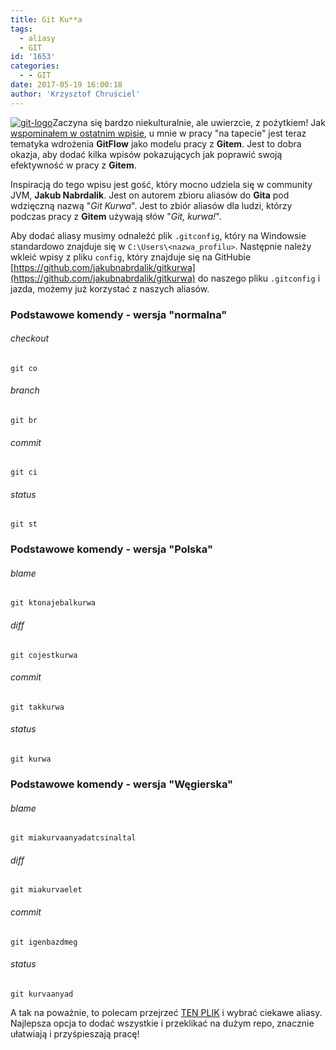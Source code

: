```yaml
---
title: Git Ku**a
tags:
  - aliasy
  - GIT
id: '1653'
categories:
  - - GIT
date: 2017-05-19 16:00:18
author: 'Krzysztof Chruściel'
---
```


[![git-logo](http://codecouple.pl/wp-content/uploads/2017/04/git-logo.png)](http://codecouple.pl/wp-content/uploads/2017/04/git-logo.png)Zaczyna się bardzo niekulturalnie, ale uwierzcie, z pożytkiem! Jak [wspominałem w ostatnim wpisie](http://codecouple.pl/2017/04/28/niekompletny-gitflow/), u mnie w pracy "na tapecie" jest teraz tematyka wdrożenia **GitFlow** jako modelu pracy z **Gitem**. Jest to dobra okazja, aby dodać kilka wpisów pokazujących jak poprawić swoją efektywność w pracy z **Gitem**.
<!-- more -->
Inspiracją do tego wpisu jest gość, który mocno udziela się w community JVM, **Jakub Nabrdalik**. Jest on autorem zbioru aliasów do **Gita** pod wdzięczną nazwą "_Git Kurwa_". Jest to zbiór aliasów dla ludzi, którzy podczas pracy z **Gitem** używają słów "_Git, kurwa!_".

Aby dodać aliasy musimy odnaleźć plik `.gitconfig`, który na Windowsie standardowo znajduje się w `C:\Users\<nazwa_profilu>`. Następnie należy wkleić wpisy z pliku `config`, który znajduje się na GitHubie [https://github.com/jakubnabrdalik/gitkurwa](https://github.com/jakubnabrdalik/gitkurwa) do naszego pliku `.gitconfig` i jazda, możemy już korzystać z naszych aliasów.

### Podstawowe komendy - wersja "normalna"

###### [](https://github.com/jakubnabrdalik/gitkurwa#checkout)checkout

```
git co
```

###### [](https://github.com/jakubnabrdalik/gitkurwa#branch)branch

```
git br
```

###### [](https://github.com/jakubnabrdalik/gitkurwa#commit)commit

```
git ci
```

###### [](https://github.com/jakubnabrdalik/gitkurwa#status)status

```
git st
```

### Podstawowe komendy - wersja "Polska"

###### [](https://github.com/jakubnabrdalik/gitkurwa#checkout)blame

```
git ktonajebalkurwa 
```

###### [](https://github.com/jakubnabrdalik/gitkurwa#branch)diff

```
git cojestkurwa 
```

###### [](https://github.com/jakubnabrdalik/gitkurwa#commit)commit

```
git takkurwa 
```

###### [](https://github.com/jakubnabrdalik/gitkurwa#status)status

```
git kurwa
```

### Podstawowe komendy - wersja "Węgierska"

###### [](https://github.com/jakubnabrdalik/gitkurwa#checkout)blame

```
git miakurvaanyadatcsinaltal 
```

###### [](https://github.com/jakubnabrdalik/gitkurwa#branch)diff

```
git miakurvaelet 
```

###### [](https://github.com/jakubnabrdalik/gitkurwa#commit)commit

```
git igenbazdmeg 
```

###### [](https://github.com/jakubnabrdalik/gitkurwa#status)status

```
git kurvaanyad 
```

A tak na poważnie, to polecam przejrzeć [TEN PLIK](https://github.com/jakubnabrdalik/gitkurwa/blob/master/config) i wybrać ciekawe aliasy. Najlepsza opcja to dodać wszystkie i przeklikać na dużym repo, znacznie ułatwiają i przyśpieszają pracę!